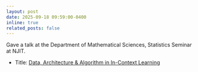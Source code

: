 ```yaml
---
layout: post
date: 2025-09-18 09:59:00-0400
inline: true
related_posts: false
---
```


Gave a talk at the Department of Mathematical Sciences, Statistics Seminar at NJIT.
<ul>
    <li>Title: <a href="https://math.njit.edu/statistics-seminar-fall-2025">Data, Architecture & Algorithm in In-Context Learning</a></li>
</ul>